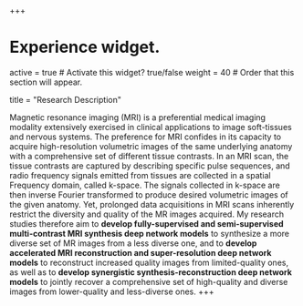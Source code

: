 +++
# Experience widget.
active = true  # Activate this widget? true/false
weight = 40  # Order that this section will appear.

title = "Research Description"

Magnetic resonance imaging (MRI) is a preferential medical imaging modality extensively exercised in clinical applications to image soft-tissues and nervous systems. The preference for MRI confides in its capacity to acquire high-resolution volumetric images of the same underlying anatomy with a comprehensive set of different tissue contrasts. In an MRI scan, the tissue contrasts are captured by describing specific pulse sequences, and radio frequency signals emitted from tissues are collected in a spatial Frequency domain, called k-space. The signals collected in k-space are then inverse Fourier transformed to produce desired volumetric images of the given anatomy. Yet, prolonged data acquisitions in MRI scans inherently restrict the diversity and quality of the MR images acquired. My research studies therefore aim to **develop fully-supervised and semi-supervised multi-contrast MRI synthesis deep network models** to synthesize a more diverse set of MR images from a less diverse one, and to **develop accelerated MRI reconstruction and super-resolution deep network models** to reconstruct increased quality images from limited-quality ones, as well as to **develop synergistic synthesis-reconstruction deep network models** to jointly recover a comprehensive set of high-quality and diverse images from lower-quality and less-diverse ones. 
+++
